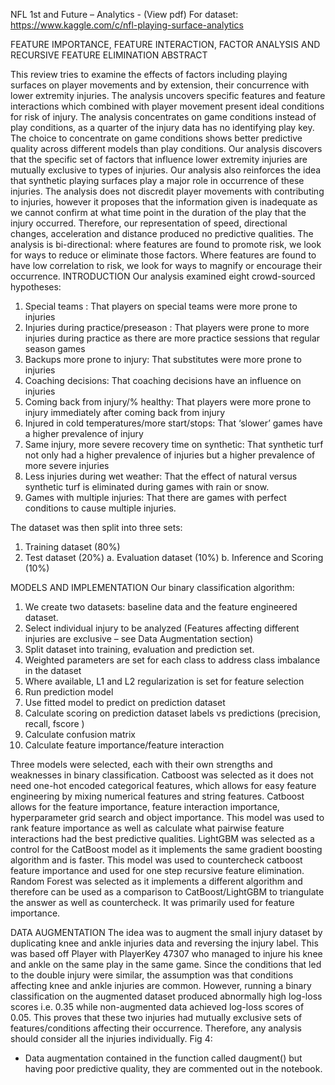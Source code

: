 NFL 1st and Future – Analytics - (View pdf)
For dataset: https://www.kaggle.com/c/nfl-playing-surface-analytics

FEATURE IMPORTANCE, FEATURE INTERACTION, FACTOR ANALYSIS AND RECURSIVE FEATURE ELIMINATION
ABSTRACT

This review tries to examine the effects of factors including playing surfaces on player movements and by extension, their concurrence with lower extremity injuries.
The analysis uncovers specific features and feature interactions which combined with player movement present ideal conditions for risk of injury.
The analysis concentrates on game conditions instead of play conditions, as a quarter of the injury data has no identifying play key. The choice to concentrate on game conditions shows better predictive quality across different models than play conditions.
Our analysis discovers that the specific set of factors that influence lower extremity injuries are mutually exclusive to types of injuries.
Our analysis also reinforces the idea that synthetic playing surfaces play a major role in occurrence of these injuries.
The analysis does not discredit player movements with contributing to injuries, however it proposes that the information given is inadequate as we cannot confirm at what time point in the duration of the play that the injury occurred. Therefore, our representation of speed, directional changes, acceleration and distance produced no predictive qualities.
The analysis is bi-directional: where features are found to promote risk, we look for ways to reduce or eliminate those factors. Where features are found to have low correlation to risk, we look for ways to magnify or encourage their occurrence.
INTRODUCTION
Our analysis examined eight crowd-sourced hypotheses:
1. Special teams : That players on special teams were more prone to injuries
2. Injuries during practice/preseason : That players were prone to more injuries during
practice as there are more practice sessions that regular season games
3. Backups more prone to injury:  That substitutes were more prone to injuries
4. Coaching decisions:  That coaching decisions have an influence on injuries
5. Coming back from injury/% healthy:  That players were more prone to injury
immediately after coming back from injury
 6. Injured in cold temperatures/more start/stops:  That ‘slower’ games have a higher prevalence of injury
7. Same injury, more severe recovery time on synthetic:  That synthetic turf not only had a higher prevalence of injuries but a higher prevalence of more severe injuries
8. Less injuries during wet weather:  That the effect of natural versus synthetic turf is eliminated during games with rain or snow.
9. Games with multiple injuries:  That there are games with perfect conditions to cause multiple injuries.

 
The dataset was then split into three sets:
1. Training dataset (80%)
2. Test dataset (20%)
a. Evaluation dataset (10%)
b. Inference and Scoring (10%)

MODELS AND IMPLEMENTATION Our binary classification algorithm:
1. We create two datasets: baseline data and the feature engineered dataset.
2. Select individual injury to be analyzed (Features affecting different injuries are exclusive
– see Data Augmentation section)
3. Split dataset into training, evaluation and prediction set.
4. Weighted parameters are set for each class to address class imbalance in the dataset
5. Where available, L1 and L2 regularization is set for feature selection
6. Run prediction model
7. Use fitted model to predict on prediction dataset
1. Calculate scoring on prediction dataset labels vs predictions (precision, recall, fscore )
8. Calculate confusion matrix
9. Calculate feature importance/feature interaction

Three models were selected, each with their own strengths and weaknesses in binary classification.
Catboost was selected as it does not need one-hot encoded categorical features, which allows for easy feature engineering by mixing numerical features and string features. Catboost allows for the feature importance, feature interaction importance, hyperparameter grid search and object importance. This model was used to rank feature importance as well as calculate what pairwise feature interactions had the best predictive qualities.
LightGBM was selected as a control for the CatBoost model as it implements the same gradient boosting algorithm and is faster. This model was used to countercheck catboost feature importance and used for one step recursive feature elimination.
Random Forest was selected as it implements a different algorithm and therefore can be used as a comparison to CatBoost/LightGBM to triangulate the answer as well as countercheck. It was primarily used for feature importance.
 
 DATA AUGMENTATION
The idea was to augment the small injury dataset by duplicating knee and ankle injuries data and reversing the injury label. This was based off Player with PlayerKey 47307 who managed to injure his knee and ankle on the same play in the same game. Since the conditions that led to the double injury were similar, the assumption was that conditions affecting knee and ankle injuries are common.
However, running a binary classification on the augmented dataset produced abnormally high log-loss scores i.e. 0.35 while non-augmented data achieved log-loss scores of 0.05. This proves that these two injuries had mutually exclusive sets of features/conditions affecting their occurrence.
Therefore, any analysis should consider all the injuries individually.
Fig 4:
* Data augmentation contained in the function called daugment() but having poor predictive quality, they are commented out in the notebook.
